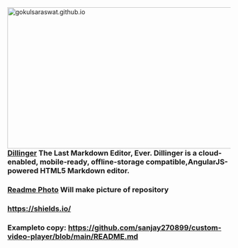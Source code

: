 <img src="https://socialify.git.ci/gokulsaraswat/gokulsaraswat.github.io/image?description=1&descriptionEditable=Just%20Wait%20%20%22Code%20Refining%20in%20Progress%22%20&font=Rokkitt&forks=1&language=1&logo=https%3A%2F%2Fth.bing.com%2Fth%2Fid%2FR.898b6a2db9ebc8f106d56fe1c9880c40%3Frik%3D3%252fkJgg5P4kbp2g%26riu%3Dhttp%253a%252f%252fmosaiccreative.ca%252fwp-content%252fuploads%252f2017%252f11%252fmyportfolio.png%26ehk%3DDoKeGPWwciQ3s561L15LLCfF2tEvZNDdtI5vfSYuQ48%253d%26risl%3D%26pid%3DImgRaw&owner=1&pattern=Floating%20Cogs&stargazers=1&theme=Light" alt="gokulsaraswat.github.io" width="640" height="320" align="right"/>



### [Dillinger](https://dillinger.io/) The Last Markdown Editor, Ever. Dillinger is a cloud-enabled, mobile-ready, offline-storage compatible,AngularJS-powered HTML5 Markdown editor.
### [Readme Photo](https://socialify.git.ci/) Will make picture of repository
### https://shields.io/
### Exampleto copy: https://github.com/sanjay270899/custom-video-player/blob/main/README.md
